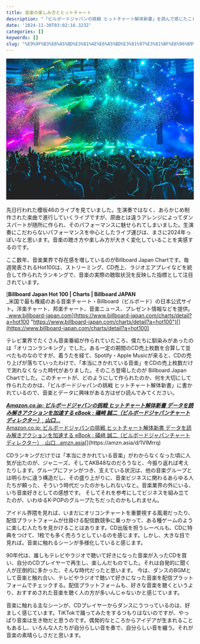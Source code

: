 ```yaml
---
title: 音楽の楽しみ方とヒットチャート
description: "「ビルボードジャパンの挑戦 ヒットチャート解体新書」を読んで感じたことを実体験とともに書きました"
date: '2024-11-30T03:02:16.323Z'
categories: []
keywords: []
slug: "%E9%9F%B3%E6%A5%BD%E3%81%AE%E6%A5%BD%E3%81%97%E3%81%BF%E6%96%B9%E3%81%A8%E3%83%92%E3%83%83%E3%83%88%E3%83%81%E3%83%A3%E3%83%BC%E3%83%88"
---
```

![](0__UmDUVH2sj__t02Qf5.jpg)

先日行われた櫻坂46のライブを見ていました。生演奏ではなく、あらかじめ制作された楽曲で進行していくライブですが、原曲とは違うアレンジによってダンスパートが随所に作られ、そのパフォーマンスに魅せられてしまいました。生演奏にこだわらないパフォーマンスを中心としたライブ運びは、まさに2024年っぽいなと思います。音楽の聴き方や楽しみ方が大きく変化していることを実感するのです。

ここ数年、音楽業界で存在感を増しているのがBillboard Japan Chartです。毎週発表されるHot100は、ストリーミング、CD売上、ラジオエアプレイなどを統合して作られたランキングで、音楽の実際の聴取状況を反映した指標として注目されています。

[**Billboard Japan Hot 100 | Charts | Billboard JAPAN**  
_米国で最も権威のある音楽チャート・Billboard（ビルボード）の日本公式サイト。洋楽チャート、邦楽チャート、音楽ニュース、プレゼント情報などを提供。_www.billboard-japan.com](https://www.billboard-japan.com/charts/detail?a=hot100 "https://www.billboard-japan.com/charts/detail?a=hot100")[](https://www.billboard-japan.com/charts/detail?a=hot100)

テレビ業界でたくさん音楽番組が作られていたころ、僕たちに馴染みがあったのは「オリコンランキング」でした。ある一定の期間のCD売上枚数を合算して並べたものなのですが、着うたを経て、Spotify・Apple Musicが来ると、CDの売り上げが落ちていったわけで、「本当にきかれている音楽」をCDの売上枚数だけで測れなくなった時代がありました。そのころ登場したのが Billboard Japan Chartでした。このチャートが、どのようにして作られたのか、何を大切にして作られたのかは、「ビルボードジャパンの挑戦 ヒットチャート解体新書」に書かれているので、音楽とデータに興味がある方はぜひ読んでみてください。

[**_Amazon.co.jp: ビルボードジャパンの挑戦 ヒットチャート解体新書 データを読み解きアクションを加速する eBook : 礒﨑 誠二（ビルボードジャパンチャートディレクター）, 山口…_**  
Amazon.co.jp: ビルボードジャパンの挑戦 ヒットチャート解体新書 データを読み解きアクションを加速する eBook : 礒﨑 誠二（ビルボードジャパンチャートディレクター）, 山口…amzn.asia](https://amzn.asia/d/1VIMrrq "https://amzn.asia/d/1VIMrrq")[](https://amzn.asia/d/1VIMrrq)

CDランキングだけでは「本当にきかれている音楽」がわからなくなった頃に人気が出たのが、ジャニーズ、そしてAKB48なのだろうなと、今振り返れば考えたりします。グループにファンがつき、支えている状況は、他の音楽グループとは明らかに違う構造だし、その盛り上がりに、音楽ビジネスに関わるあらゆる人たちが頼った、そういう時代だったのかもしれないなと。音楽業界の外にいる、いち音楽好きとしての感想です。 そしてそれを参考にしてビジネスを組み立てたのが、いわゆるK-POPのグループたちだったのかもしれません。

アイドル界隈を見れば、いまだにオリコンチャートを重要視する風潮だったり、配信プラットフォームが仕掛ける配信数競争に乗っかって、ある種ゲームのように楽しむ人たちを見かけることはあります。CD出版を担うレーベルも、CDに特典をつけて、1枚でも多く売ろうとしているのを感じます。しかし、大きな目で見れば。音楽に触れるシーンが多様化していると感じます。

90年代は、誰しもテレビやラジオで聴いて好きになった音楽が入ったCDを買い、自分のCDプレイヤーで再生し、楽しんだものでした。それは自発的に聞く人が圧倒的に多かった、そんな時代だったと思います。 今は、ダンスのBGMとして音楽と触れ合い、テレビやラジオで聴いて好きになった音楽を配信プラットフォームでチェックする。配信プラットフォームも、好きな音楽を聴くというより、おすすめされた音楽を聴く人の方が多いんじゃないかと感じています。

音楽に触れる主なシーンが、CDプレイヤーからダンスにうつっているのは、好ましく感じています。TiKTokで踊ってみたをするつもりはないのですが、やっぱり音楽は生き物だと思うのです。偶発的なところからアイデアが生まれることもあるし、いろんな人たちが自分らしい音を奏で、自分らしい音を纏う。それが音楽の素晴らしさだと思います。